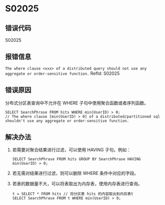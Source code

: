 # S02025

## 错误代码

S02025

## 报错信息

`The where clause <xxx> of a distributed query should not use any aggregate
or order-sensitive function.` RefId: S02025

## 错误原因

分布式分区表查询中不允许在 WHERE 子句中使用聚合函数或者序列函数。

```
SELECT SearchPhrase FROM hits WHERE min(UserID) > 0;
// The where clause [min(UserID) > 0] of a distributed/partitioned sql shouldn't use any aggregate or order-sensitive function.
```

## 解决办法

1. 若需要对聚合结果进行过滤，可以使用 HAVING 子句。例如：

   ```
   SELECT SearchPhrase FROM hits GROUP BY SearchPhrase HAVING min(UserID) > 0;
   ```
2. 若无需对结果进行过滤，则可以删除 WHERE 条件中对应的字段。
3. 若表的数据量不大，可以将表取出为内存表，使用内存表进行查询。

   ```
   t = SELECT * FROM hits // 将分区表 hits 的内容取出到内存表t
   SELECT SearchPhrase FROM t WHERE min(UserID) > 0;
   ```

